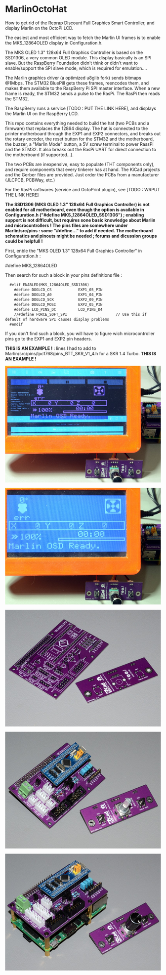 # MarlinOctoHat
 
How to get rid of the Reprap Discount Full Graphics Smart Controller, and display Marlin on the OctoPi LCD.

The easiest and most efficient way to fetch the Marlin UI frames is to enable the MKS_12864OLED display in Configuration.h.

The MKS OLED 1.3" 128x64 Full Graphics Controller is based on the SSD1306, a very common OLED module. This display basically is an SPI slave. But the RaspBerry Foundation didn't think or didn't want to enable/support the SPI slave mode, which is required for emulation....

The Marlin graphics driver (a optimized u8glib fork) sends bitmaps @1Mbps. The STM32 BluePill gets these frames, reencodes them, and makes them available to the RaspBerry Pi SPI master interface. When a new frame is ready, the STM32 sends a pulse to the RasPi. The RasPi then reads the STM32.

The RaspBerry runs a service [TODO : PUT THE LINK HERE], and displays the Marlin UI on the RaspBerry LCD.

This repo contains everything needed to build the hat (two PCBs and a firmware) that replaces the 12864 display. The hat is connected to the printer motherboard through the EXP1 and EXP2 connectors, and breaks out the rotary encoder, the reset button for the STM32 and the motherboard, the buzzer, a "Marlin Mode" button, a 5V screw terminal to power RassPi and the STM32. It also breaks out the RasPi UART for direct connection to the motherboard (if supported...).

The two PCBs are inexpensive, easy to populate (THT components only), and require components that every tinkerer has at hand. The KiCad projects and the Gerber files are provided. Just order the PCBs from a manufacturer (JLCPCB, PCBWay, etc.)

For the RasPi softwares (service and OctoPrint plugin), see [TODO : WRPUT THE LINK HERE]

**The SSD1306 (MKS OLED 1.3" 128x64 Full Graphics Controller) is not enabled for all motherboard, even though the option is available in Configuration.h ("#define MKS_12864OLED_SSD1306") ; enabling support is not difficult, but requires sone basic knowledge about Marlin and microcontrollers ! The pins files are somewhere under Marlin/src/pins : some "#define..." to add if needed. The motherboard schematics and pinouts might be needed ; forums and dicussion groups could be helpfull !**

First, enble the "MKS OLED 1.3" 128x64 Full Graphics Controller" in Configurattion.h :

#define MKS_12864OLED

Then search for such a block in your pins definitions file :

      #elif ENABLED(MKS_12864OLED_SSD1306)
        #define DOGLCD_CS            EXP1_05_PIN
        #define DOGLCD_A0            EXP1_04_PIN
        #define DOGLCD_SCK           EXP2_09_PIN
        #define DOGLCD_MOSI          EXP2_05_PIN
        #define LCD_PINS_DC          LCD_PINS_D4
        //#define FORCE_SOFT_SPI                      // Use this if default of hardware SPI causes display problems
      #endif

If you don't find such a block, you will have to figure wich microcontroller pins go to the EXP1 and EXP2 pin headers. 

**THIS IS AN EXAMPLE !** : lines I had to add to Marlin/src/pins/lpc1768/pins_BTT_SKR_V1_4.h for a SKR 1.4 Turbo. **THIS IS AN EXAMPLE !**


![](https://github.com/yet-another-average-joe/MarlinOctoHat/blob/main/Pictures/DSC_8491.JPG)

![](https://github.com/yet-another-average-joe/MarlinOctoHat/blob/main/Pictures/DSC_8492.JPG)

![](https://github.com/yet-another-average-joe/MarlinOctoHat/blob/main/Pictures/DSC_8485.JPG)

![](https://github.com/yet-another-average-joe/MarlinOctoHat/blob/main/Pictures/DSC_8486.JPG)

![](https://github.com/yet-another-average-joe/MarlinOctoHat/blob/main/Pictures/DSC_8487.JPG)
